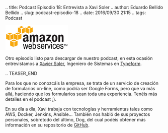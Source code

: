 .. title: Podcast Episodio 18: Entrevista a Xavi Soler
.. author: Eduardo Bellido Bellido
.. slug: podcast-episodio-18
.. date: 2016/09/30 21:15
.. tags: Podcast

<img src='/images/AmazonWebservices.png' alt='Amazon Web Services' class='align-right' height='80' width='200'/>

Otro episodio listo para descargar de nuestro podcast, en esta ocasión entrevistamos a [Xavier Soler](http://xavisb.com), Ingeniero de Sistemas en [Typeform](www.typeform.com). 

.. TEASER_END

Para los que no conozcáis la empresa, se trata de un servicio de creación de formularios on-line, como podría ser Google Forms, pero que va más allá, haciendo que los formularios sean toda una experiencia. Tenéis más detalles en el podcast ;).

En su día a día, Xavi trabaja con tecnologías y herramientas tales como AWS, Docker, Jenkins, Ansible... También nos habló de sus proyectos personales, sobretodo del último, Dog, del cual podéis obtener más información en su repositorio de [GitHub](https://github.com/dogtools/dog).
